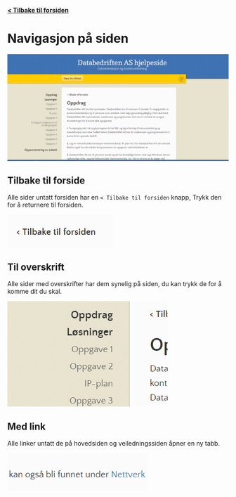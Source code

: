 [**< Tilbake til forsiden**](index.md)

# Navigasjon på siden

<img src="Images/2022-03-21-10-24-27-image.png" title="" alt="" width="590">

## Tilbake til forside

Alle sider untatt forsiden har en `< Tilbake til forsiden` knapp, Trykk den for å returnere til forsiden.

![](Images\2022-03-21-10-26-29-image.png)

## Til overskrift

Alle sider med overskrifter har dem synelig på siden, du kan trykk de for å komme dit du skal.

![](Images\2022-03-21-10-27-12-image.png)

## Med link

Alle linker untatt de på hovedsiden og veiledningssiden åpner en ny tabb.

![](Images\2022-03-21-10-32-03-image.png)
